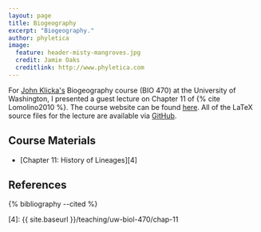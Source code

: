 ```yaml
---
layout: page
title: Biogeography
excerpt: "Biogeography."
author: phyletica
image:
  feature: header-misty-mangroves.jpg
  credit: Jamie Oaks
  creditlink: http://www.phyletica.com
---
```


For [John Klicka's][1] Biogeography course (BIO 470) at the University of Washington, I presented a guest lecture on Chapter 11 of {% cite Lomolino2010 %}. The course website can be found [here][2]. All of the LaTeX source files for the lecture are available via [GitHub][3].

## Course Materials

*   [Chapter 11: History of Lineages][4]


## References

{% bibliography --cited %}

 [1]: http://klickalab.com/john-klicka/
 [2]: http://klickalab.com/bio-470-biogeography/
 [3]: https://github.com/joaks1/biogeography-course
 [4]: {{ site.baseurl }}/teaching/uw-biol-470/chap-11
